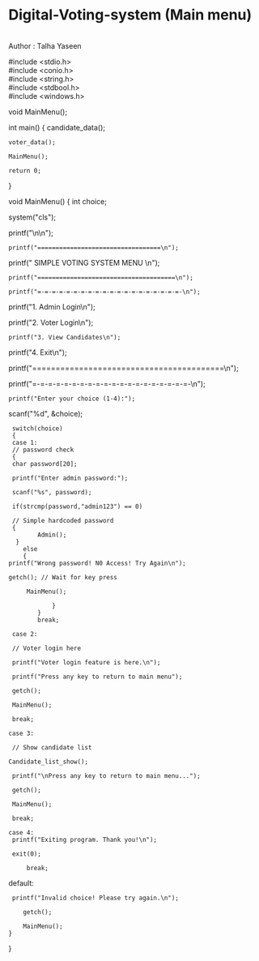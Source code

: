 # Digital-Voting-system (Main menu)
<br>
Author : Talha Yaseen


#include <stdio.h>
<br>
#include <conio.h>
<br>
#include <string.h>
<br>
#include <stdbool.h>
<br>
#include <windows.h>
<br>

void MainMenu();

int main()
 {
    candidate_data();

    voter_data();

    MainMenu();

    return 0;
}

  void MainMenu()
 {
int choice;

system("cls");
    
  printf("\n\n");

    printf("==================================\n");

  printf(" SIMPLE VOTING SYSTEM MENU \n");

    printf("======================================\n");

    printf("=-=-=-=-=-=-=-=-=-=-=-=-=-=-=-=-=-=-=-=-\n");

 printf("1. Admin Login\n");

 printf("2. Voter Login\n");

    printf("3. View Candidates\n");

   printf("4. Exit\n");

   printf("=========================================\n");

   printf("=-=-=-=-=-=-=-=-=-=-=-=-=-=-=-=-=-=-=-=-\n");

    printf("Enter your choice (1-4):");

   scanf("%d", &choice);
    
     switch(choice)
     {
     case 1:
     // password check
     {
     char password[20];

     printf("Enter admin password:");

     scanf("%s", password);
                
     if(strcmp(password,"admin123") == 0)

     // Simple hardcoded password
     {
            Admin();
      }
        else
        {
    printf("Wrong password! N0 Access! Try Again\n");

    getch(); // Wait for key press

         MainMenu();

                }
            }
            break;
            
     case 2:

     // Voter login here

     printf("Voter login feature is here.\n");

     printf("Press any key to return to main menu");

     getch();

     MainMenu();

     break;
            
    case 3:

     // Show candidate list

    Candidate_list_show();

     printf("\nPress any key to return to main menu...");

     getch();

     MainMenu();

     break;
            
    case 4:
     printf("Exiting program. Thank you!\n");

     exit(0);

         break;
            
default:

     printf("Invalid choice! Please try again.\n");

        getch();

        MainMenu();
    }
}
